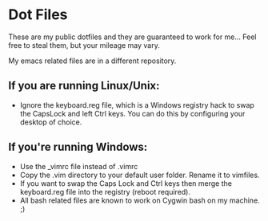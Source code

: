 # Dot Files

These are my public dotfiles and they are guaranteed to work for me... Feel
free to steal them, but your mileage may vary.

My emacs related files are in a different repository.

## If you are running Linux/Unix:

- Ignore the keyboard.reg file, which is a Windows registry hack to swap the
  CapsLock and left Ctrl keys. You can do this by configuring your desktop of
  choice.

## If you're running Windows:

- Use the _vimrc file instead of .vimrc
- Copy the .vim directory to your default user folder. Rename it to vimfiles.
- If you want to swap the Caps Lock and Ctrl keys then merge the keyboard.reg
  file into the registry (reboot required).
- All bash related files are known to work on Cygwin bash on my machine. ;)
